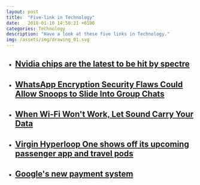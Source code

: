 ```yaml
---
layout: post
title:  "Five-link in Technology"
date:   2018-01-10 14:50:21 +0100
categories: Technology
description: "Have a look at these five links in Technology."
img: /assets/img/drawing_01.svg
---
```



<ul>
    <li>
        <a href="https://www.fastcompany.com/40515526/nvidia-chips-are-the-latest-to-be-hit-by-spectre?partner=feedburner&utm_source=feedburner&utm_medium=feed&utm_campaign=feedburner+fastcompany&utm_content=feedburner" target="_blank"><h2>Nvidia chips are the latest to be hit by spectre</h2>
        </a>
    </li>
    <li>
        <a href="https://www.wired.com/story/whatsapp-security-flaws-encryption-group-chats/" target="_blank"><h2>WhatsApp Encryption Security Flaws Could Allow Snoops to Slide Into Group Chats</h2>
        </a>
    </li>
    <li>
        <a href="https://www.wired.com/story/when-wifi-wont-work-let-sound-carry-your-data/" target="_blank"><h2>When Wi-Fi Won't Work, Let Sound Carry Your Data</h2>
        </a>
    </li>
    <li>
        <a href="https://thenextweb.com/apps/2018/01/08/virgin-hyperloop-one-shows-off-its-upcoming-passenger-app-and-travel-pods/" target="_blank"><h2>Virgin Hyperloop One shows off its upcoming passenger app and travel pods</h2>
        </a>
    </li>
    <li>
        <a href="https://www.blog.google/topics/shopping-payments/announcing-google-pay/" target="_blank"><h2>Google's new payment system</h2>
        </a>
    </li>
</ul>